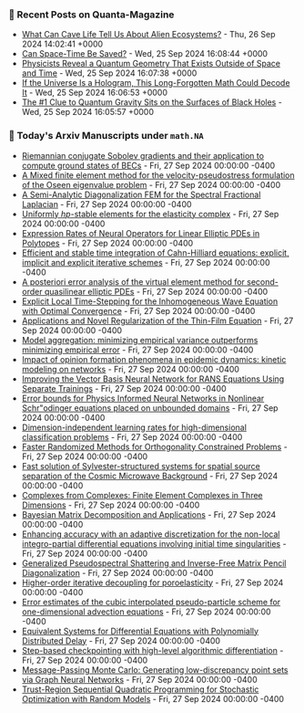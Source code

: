 ### 📝 Recent Posts on Quanta-Magazine
<!-- quanta starts -->
* <a href="https://www.quantamagazine.org/what-can-cave-life-tell-us-about-alien-ecosystems-20240926/">What Can Cave Life Tell Us About Alien Ecosystems?</a> - Thu, 26 Sep 2024 14:02:41 +0000
* <a href="https://www.quantamagazine.org/can-space-time-be-saved-20240925/">Can Space-Time Be Saved?</a> - Wed, 25 Sep 2024 16:08:44 +0000
* <a href="https://www.quantamagazine.org/physicists-reveal-a-quantum-geometry-that-exists-outside-of-space-and-time-20240925/">Physicists Reveal a Quantum Geometry That Exists Outside of Space and Time</a> - Wed, 25 Sep 2024 16:07:38 +0000
* <a href="https://www.quantamagazine.org/if-the-universe-is-a-hologram-this-long-forgotten-math-could-decode-it-20240925/">If the Universe Is a Hologram, This Long-Forgotten Math Could Decode It</a> - Wed, 25 Sep 2024 16:06:53 +0000
* <a href="https://www.quantamagazine.org/the-1-clue-to-quantum-gravity-sits-on-the-surfaces-of-black-holes-20240925/">The #1 Clue to Quantum Gravity Sits on the Surfaces of Black Holes</a> - Wed, 25 Sep 2024 16:05:57 +0000
<!-- quanta ends -->

### 📝 Today's Arxiv Manuscripts under ``math.NA``
<!-- arxiv-math-na starts -->
* <a href="https://arxiv.org/abs/2409.17302">Riemannian conjugate Sobolev gradients and their application to compute ground states of BECs</a> - Fri, 27 Sep 2024 00:00:00 -0400
* <a href="https://arxiv.org/abs/2409.17314">A Mixed finite element method for the velocity-pseudostress formulation of the Oseen eigenvalue problem</a> - Fri, 27 Sep 2024 00:00:00 -0400
* <a href="https://arxiv.org/abs/2409.17388">A Semi-Analytic Diagonalization FEM for the Spectral Fractional Laplacian</a> - Fri, 27 Sep 2024 00:00:00 -0400
* <a href="https://arxiv.org/abs/2409.17414">Uniformly $hp$-stable elements for the elasticity complex</a> - Fri, 27 Sep 2024 00:00:00 -0400
* <a href="https://arxiv.org/abs/2409.17552">Expression Rates of Neural Operators for Linear Elliptic PDEs in Polytopes</a> - Fri, 27 Sep 2024 00:00:00 -0400
* <a href="https://arxiv.org/abs/2409.17736">Efficient and stable time integration of Cahn-Hilliard equations: explicit, implicit and explicit iterative schemes</a> - Fri, 27 Sep 2024 00:00:00 -0400
* <a href="https://arxiv.org/abs/2409.17779">A posteriori error analysis of the virtual element method for second-order quasilinear elliptic PDEs</a> - Fri, 27 Sep 2024 00:00:00 -0400
* <a href="https://arxiv.org/abs/2409.18085">Explicit Local Time-Stepping for the Inhomogeneous Wave Equation with Optimal Convergence</a> - Fri, 27 Sep 2024 00:00:00 -0400
* <a href="https://arxiv.org/abs/2409.17187">Applications and Novel Regularization of the Thin-Film Equation</a> - Fri, 27 Sep 2024 00:00:00 -0400
* <a href="https://arxiv.org/abs/2409.17267">Model aggregation: minimizing empirical variance outperforms minimizing empirical error</a> - Fri, 27 Sep 2024 00:00:00 -0400
* <a href="https://arxiv.org/abs/2409.17669">Impact of opinion formation phenomena in epidemic dynamics: kinetic modeling on networks</a> - Fri, 27 Sep 2024 00:00:00 -0400
* <a href="https://arxiv.org/abs/2409.17721">Improving the Vector Basis Neural Network for RANS Equations Using Separate Trainings</a> - Fri, 27 Sep 2024 00:00:00 -0400
* <a href="https://arxiv.org/abs/2409.17938">Error bounds for Physics Informed Neural Networks in Nonlinear Schr"odinger equations placed on unbounded domains</a> - Fri, 27 Sep 2024 00:00:00 -0400
* <a href="https://arxiv.org/abs/2409.17991">Dimension-independent learning rates for high-dimensional classification problems</a> - Fri, 27 Sep 2024 00:00:00 -0400
* <a href="https://arxiv.org/abs/2106.12060">Faster Randomized Methods for Orthogonality Constrained Problems</a> - Fri, 27 Sep 2024 00:00:00 -0400
* <a href="https://arxiv.org/abs/2204.08057">Fast solution of Sylvester-structured systems for spatial source separation of the Cosmic Microwave Background</a> - Fri, 27 Sep 2024 00:00:00 -0400
* <a href="https://arxiv.org/abs/2211.08656">Complexes from Complexes: Finite Element Complexes in Three Dimensions</a> - Fri, 27 Sep 2024 00:00:00 -0400
* <a href="https://arxiv.org/abs/2302.11337">Bayesian Matrix Decomposition and Applications</a> - Fri, 27 Sep 2024 00:00:00 -0400
* <a href="https://arxiv.org/abs/2304.08009">Enhancing accuracy with an adaptive discretization for the non-local integro-partial differential equations involving initial time singularities</a> - Fri, 27 Sep 2024 00:00:00 -0400
* <a href="https://arxiv.org/abs/2306.03700">Generalized Pseudospectral Shattering and Inverse-Free Matrix Pencil Diagonalization</a> - Fri, 27 Sep 2024 00:00:00 -0400
* <a href="https://arxiv.org/abs/2311.14400">Higher-order iterative decoupling for poroelasticity</a> - Fri, 27 Sep 2024 00:00:00 -0400
* <a href="https://arxiv.org/abs/2402.11885">Error estimates of the cubic interpolated pseudo-particle scheme for one-dimensional advection equations</a> - Fri, 27 Sep 2024 00:00:00 -0400
* <a href="https://arxiv.org/abs/2408.09861">Equivalent Systems for Differential Equations with Polynomially Distributed Delay</a> - Fri, 27 Sep 2024 00:00:00 -0400
* <a href="https://arxiv.org/abs/2305.09568">Step-based checkpointing with high-level algorithmic differentiation</a> - Fri, 27 Sep 2024 00:00:00 -0400
* <a href="https://arxiv.org/abs/2405.15059">Message-Passing Monte Carlo: Generating low-discrepancy point sets via Graph Neural Networks</a> - Fri, 27 Sep 2024 00:00:00 -0400
* <a href="https://arxiv.org/abs/2409.15734">Trust-Region Sequential Quadratic Programming for Stochastic Optimization with Random Models</a> - Fri, 27 Sep 2024 00:00:00 -0400
<!-- arxiv-math-na ends -->

